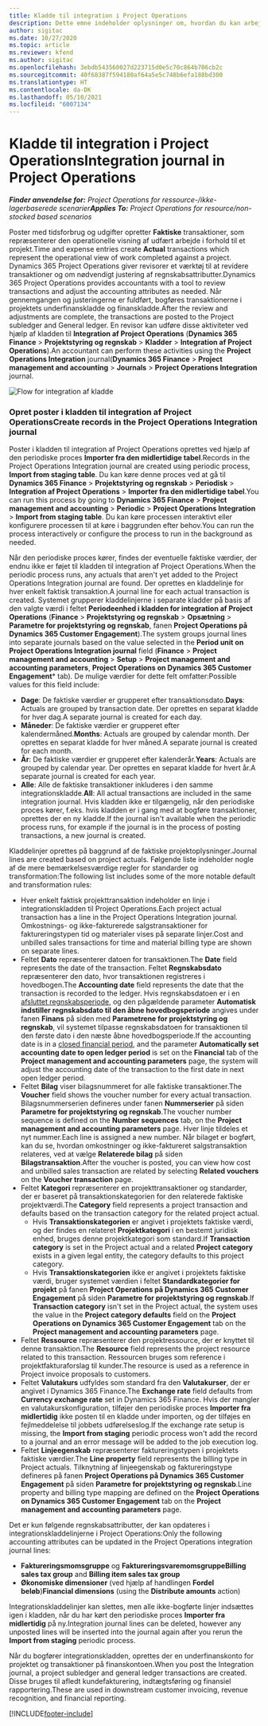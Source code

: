 ```yaml
---
title: Kladde til integration i Project Operations
description: Dette emne indeholder oplysninger om, hvordan du kan arbejde med kladden til integration i Project Operations.
author: sigitac
ms.date: 10/27/2020
ms.topic: article
ms.reviewer: kfend
ms.author: sigitac
ms.openlocfilehash: 3ebdb543560027d223715d0e5c70c864b706cb2c
ms.sourcegitcommit: 40f68387f594180af64a5e5c748b6efa188bd300
ms.translationtype: HT
ms.contentlocale: da-DK
ms.lasthandoff: 05/10/2021
ms.locfileid: "6007134"
---
```

# <a name="integration-journal-in-project-operations"></a><span data-ttu-id="69bd4-103">Kladde til integration i Project Operations</span><span class="sxs-lookup"><span data-stu-id="69bd4-103">Integration journal in Project Operations</span></span>

<span data-ttu-id="69bd4-104">_**Finder anvendelse for:** Project Operations for ressource-/ikke-lagerbaserede scenarier_</span><span class="sxs-lookup"><span data-stu-id="69bd4-104">_**Applies To:** Project Operations for resource/non-stocked based scenarios_</span></span>

<span data-ttu-id="69bd4-105">Poster med tidsforbrug og udgifter opretter **Faktiske** transaktioner, som repræsenterer den operationelle visning af udfært arbejde i forhold til et projekt.</span><span class="sxs-lookup"><span data-stu-id="69bd4-105">Time and expense entries create **Actual** transactions which represent the operational view of work completed against a project.</span></span> <span data-ttu-id="69bd4-106">Dynamics 365 Project Operations giver revisorer et værktøj til at revidere transaktioner og om nødvendigt justering af regnskabsattributter.</span><span class="sxs-lookup"><span data-stu-id="69bd4-106">Dynamics 365 Project Operations provides accountants with a tool to review transactions and adjust the accounting attributes as needed.</span></span> <span data-ttu-id="69bd4-107">Når gennemgangen og justeringerne er fuldført, bogføres transaktionerne i projektets underfinanskladde og finanskladde.</span><span class="sxs-lookup"><span data-stu-id="69bd4-107">After the review and adjustments are complete, the transactions are posted to the Project subledger and General ledger.</span></span> <span data-ttu-id="69bd4-108">En revisor kan udføre disse aktiviteter ved hjælp af kladden til **Integration af Project Operations** (**Dynamics 365 Finance** > **Projektstyring og regnskab** > **Kladder** > **Integration af Project Operations**).</span><span class="sxs-lookup"><span data-stu-id="69bd4-108">An accountant can perform these activities using the **Project Operations Integration** journal(**Dynamics 365 Finance** > **Project management and accounting** > **Journals** > **Project Operations Integration** journal.</span></span>

![Flow for integration af kladde](./media/IntegrationJournal.png)

### <a name="create-records-in-the-project-operations-integration-journal"></a><span data-ttu-id="69bd4-110">Opret poster i kladden til integration af Project Operations</span><span class="sxs-lookup"><span data-stu-id="69bd4-110">Create records in the Project Operations Integration journal</span></span>

<span data-ttu-id="69bd4-111">Poster i kladden til integration af Project Operations oprettes ved hjælp af den periodiske proces **Importer fra den midlertidige tabel**.</span><span class="sxs-lookup"><span data-stu-id="69bd4-111">Records in the Project Operations Integration journal are created using periodic process, **Import from staging table**.</span></span> <span data-ttu-id="69bd4-112">Du kan køre denne proces ved at gå til **Dynamics 365 Finance** > **Projektstyring og regnskab** > **Periodisk** > **Integration af Project Operations** > **Importer fra den midlertidige tabel**.</span><span class="sxs-lookup"><span data-stu-id="69bd4-112">You can run this process by going to **Dynamics 365 Finance** > **Project management and accounting** > **Periodic** > **Project Operations Integration** > **Import from staging table**.</span></span> <span data-ttu-id="69bd4-113">Du kan køre processen interaktivt eller konfigurere processen til at køre i baggrunden efter behov.</span><span class="sxs-lookup"><span data-stu-id="69bd4-113">You can run the process interactively or configure the process to run in the background as needed.</span></span>

<span data-ttu-id="69bd4-114">Når den periodiske proces kører, findes der eventuelle faktiske værdier, der endnu ikke er føjet til kladden til integration af Project Operations.</span><span class="sxs-lookup"><span data-stu-id="69bd4-114">When the periodic process runs, any actuals that aren't yet added to the Project Operations Integration journal are found.</span></span> <span data-ttu-id="69bd4-115">Der oprettes en kladdelinje for hver enkelt faktisk transaktion.</span><span class="sxs-lookup"><span data-stu-id="69bd4-115">A journal line for each actual transaction is created.</span></span>
<span data-ttu-id="69bd4-116">Systemet grupperer kladdelinjerne i separate kladder på basis af den valgte værdi i feltet **Periodeenhed i kladden for integration af Project Operations** (**Finance** > **Projektstyring og regnskab** > **Opsætning** > **Parametre for projektstyring og regnskab**, fanen **Project Operations på Dynamics 365 Customer Engagement**).</span><span class="sxs-lookup"><span data-stu-id="69bd4-116">The system groups journal lines into separate journals based on the value selected in the **Period unit on Project Operations Integration journal** field (**Finance** > **Project management and accounting** > **Setup** > **Project management and accounting parameters**, **Project Operations on Dynamics 365 Customer Engagement**\* tab).</span></span> <span data-ttu-id="69bd4-117">De mulige værdier for dette felt omfatter:</span><span class="sxs-lookup"><span data-stu-id="69bd4-117">Possible values for this field include:</span></span>

  - <span data-ttu-id="69bd4-118">**Dage**: De faktiske værdier er grupperet efter transaktionsdato.</span><span class="sxs-lookup"><span data-stu-id="69bd4-118">**Days**: Actuals are grouped by transaction date.</span></span> <span data-ttu-id="69bd4-119">Der oprettes en separat kladde for hver dag.</span><span class="sxs-lookup"><span data-stu-id="69bd4-119">A separate journal is created for each day.</span></span>
  - <span data-ttu-id="69bd4-120">**Måneder**: De faktiske værdier er grupperet efter kalendermåned.</span><span class="sxs-lookup"><span data-stu-id="69bd4-120">**Months**: Actuals are grouped by calendar month.</span></span> <span data-ttu-id="69bd4-121">Der oprettes en separat kladde for hver måned.</span><span class="sxs-lookup"><span data-stu-id="69bd4-121">A separate journal is created for each month.</span></span>
  - <span data-ttu-id="69bd4-122">**År**: De faktiske værdier er grupperet efter kalenderår.</span><span class="sxs-lookup"><span data-stu-id="69bd4-122">**Years**: Actuals are grouped by calendar year.</span></span> <span data-ttu-id="69bd4-123">Der oprettes en separat kladde for hvert år.</span><span class="sxs-lookup"><span data-stu-id="69bd4-123">A separate journal is created for each year.</span></span>
  - <span data-ttu-id="69bd4-124">**Alle**: Alle de faktiske transaktioner inkluderes i den samme integrationskladde.</span><span class="sxs-lookup"><span data-stu-id="69bd4-124">**All**: All actual transactions are included in the same integration journal.</span></span> <span data-ttu-id="69bd4-125">Hvis kladden ikke er tilgængelig, når den periodiske proces kører, f.eks. hvis kladden er i gang med at bogføre transaktioner, oprettes der en ny kladde.</span><span class="sxs-lookup"><span data-stu-id="69bd4-125">If the journal isn't available when the periodic process runs, for example if the journal is in the process of posting transactions, a new journal is created.</span></span>

<span data-ttu-id="69bd4-126">Kladdelinjer oprettes på baggrund af de faktiske projektoplysninger.</span><span class="sxs-lookup"><span data-stu-id="69bd4-126">Journal lines are created based on project actuals.</span></span> <span data-ttu-id="69bd4-127">Følgende liste indeholder nogle af de mere bemærkelsesværdige regler for standarder og transformation:</span><span class="sxs-lookup"><span data-stu-id="69bd4-127">The following list includes some of the more notable default and transformation rules:</span></span>

  - <span data-ttu-id="69bd4-128">Hver enkelt faktisk projekttransaktion indeholder en linje i integrationskladden til Project Operations.</span><span class="sxs-lookup"><span data-stu-id="69bd4-128">Each project actual transaction has a line in the Project Operations Integration journal.</span></span> <span data-ttu-id="69bd4-129">Omkostnings- og ikke-fakturerede salgstransaktioner for faktureringstypen tid og materialer vises på separate linjer.</span><span class="sxs-lookup"><span data-stu-id="69bd4-129">Cost and unbilled sales transactions for time and material billing type are shown on separate lines.</span></span>
  - <span data-ttu-id="69bd4-130">Feltet **Dato** repræsenterer datoen for transaktionen.</span><span class="sxs-lookup"><span data-stu-id="69bd4-130">The **Date** field represents the date of the transaction.</span></span> <span data-ttu-id="69bd4-131">Feltet **Regnskabsdato** repræsenterer den dato, hvor transaktionen registreres i hovedbogen.</span><span class="sxs-lookup"><span data-stu-id="69bd4-131">The **Accounting date** field represents the date that the transaction is recorded to the ledger.</span></span> <span data-ttu-id="69bd4-132">Hvis regnskabsdatoen er i en [afsluttet regnskabsperiode](/dynamics365/finance/general-ledger/close-general-ledger-at-period-end), og den pågældende parameter **Automatisk indstiller regnskabsdato til den åbne hovedbogsperiode** angives under fanen **Finans** på siden med **Parametrene for projektstyring og regnskab**, vil systemet tilpasse regnskabsdatoen for transaktionen til den første dato i den næste åbne hovedbogsperiode.</span><span class="sxs-lookup"><span data-stu-id="69bd4-132">If the accounting date is in a [closed financial period](/dynamics365/finance/general-ledger/close-general-ledger-at-period-end), and the parameter **Automatically set accounting date to open ledger period** is set on the **Financial** tab of the **Project management and accounting parameters** page, the system will adjust the accounting date of the transaction to the first date in next open ledger period.</span></span>
  - <span data-ttu-id="69bd4-133">Feltet **Bilag** viser bilagsnummeret for alle faktiske transaktioner.</span><span class="sxs-lookup"><span data-stu-id="69bd4-133">The **Voucher** field shows the voucher number for every actual transaction.</span></span> <span data-ttu-id="69bd4-134">Bilagsnummerserien defineres under fanen **Nummerserier** på siden **Parametre for projektstyring og regnskab**.</span><span class="sxs-lookup"><span data-stu-id="69bd4-134">The voucher number sequence is defined on the **Number sequences** tab, on the **Project management and accounting parameters** page.</span></span> <span data-ttu-id="69bd4-135">Hver linje tildeles et nyt nummer.</span><span class="sxs-lookup"><span data-stu-id="69bd4-135">Each line is assigned a new number.</span></span> <span data-ttu-id="69bd4-136">Når bilaget er bogført, kan du se, hvordan omkostninger og ikke-faktureret salgstransaktion relateres, ved at vælge **Relaterede bilag** på siden **Bilagstransaktion**.</span><span class="sxs-lookup"><span data-stu-id="69bd4-136">After the voucher is posted, you can view how cost and unbilled sales transaction are related by selecting **Related vouchers** on the **Voucher transaction** page.</span></span>
  - <span data-ttu-id="69bd4-137">Feltet **Kategori** repræsenterer en projekttransaktioner og standarder, der er baseret på transaktionskategorien for den relaterede faktiske projektværdi.</span><span class="sxs-lookup"><span data-stu-id="69bd4-137">The **Category** field represents a project transaction and defaults based on the transaction category for the related project actual.</span></span>
    - <span data-ttu-id="69bd4-138">Hvis **Transaktionskategorien** er angivet i projektets faktiske værdi, og der findes en relateret **Projektkategori** i en bestemt juridisk enhed, bruges denne projektkategori som standard.</span><span class="sxs-lookup"><span data-stu-id="69bd4-138">If **Transaction category** is set in the Project actual and a related **Project category** exists in a given legal entity, the category defaults to this project category.</span></span>
    - <span data-ttu-id="69bd4-139">Hvis **Transaktionskategorien** ikke er angivet i projektets faktiske værdi, bruger systemet værdien i feltet **Standardkategorier for projekt** på fanen **Project Operations på Dynamics 365 Customer Engagement** på siden **Parametre for projektstyring og regnskab**.</span><span class="sxs-lookup"><span data-stu-id="69bd4-139">If **Transaction category** isn't set in the Project actual, the system uses the value in the **Project category defaults** field on the **Project Operations on Dynamics 365 Customer Engagement** tab on the **Project management and accounting parameters** page.</span></span>
  - <span data-ttu-id="69bd4-140">Feltet **Ressource** repræsenterer den projektressource, der er knyttet til denne transaktion.</span><span class="sxs-lookup"><span data-stu-id="69bd4-140">The **Resource** field represents the project resource related to this transaction.</span></span> <span data-ttu-id="69bd4-141">Ressourcen bruges som reference i projektfakturaforslag til kunder.</span><span class="sxs-lookup"><span data-stu-id="69bd4-141">The resource is used as a reference in Project invoice proposals to customers.</span></span>
  - <span data-ttu-id="69bd4-142">Feltet **Valutakurs** udfyldes som standard fra den **Valutakurser**, der er angivet i Dynamics 365 Finance.</span><span class="sxs-lookup"><span data-stu-id="69bd4-142">The **Exchange rate** field defaults from **Currency exchange rate** set in Dynamics 365 Finance.</span></span> <span data-ttu-id="69bd4-143">Hvis der mangler en valutakurskonfiguration, tilføjer den periodiske proces **Importer fra midlertidig** ikke posten til en kladde under importen, og der tilføjes en fejlmeddelelse til jobbets udførelseslog.</span><span class="sxs-lookup"><span data-stu-id="69bd4-143">If the exchange rate setup is missing, the **Import from staging** periodic process won't add the record to a journal and an error message will be added to the job execution log.</span></span>
  - <span data-ttu-id="69bd4-144">Feltet **Linjeegenskab** repræsenterer faktureringstypen i projektets faktiske værdier.</span><span class="sxs-lookup"><span data-stu-id="69bd4-144">The **Line property** field represents the billing type in Project actuals.</span></span> <span data-ttu-id="69bd4-145">Tilknytning af linjeegenskab og faktureringstype defineres på fanen **Project Operations på Dynamics 365 Customer Engagement** på siden **Parametre for projektstyring og regnskab**.</span><span class="sxs-lookup"><span data-stu-id="69bd4-145">Line property and billing type mapping are defined on the **Project Operations on Dynamics 365 Customer Engagement** tab on the **Project management and accounting parameters** page.</span></span>

<span data-ttu-id="69bd4-146">Det er kun følgende regnskabsattributter, der kan opdateres i integrationskladdelinjerne i Project Operations:</span><span class="sxs-lookup"><span data-stu-id="69bd4-146">Only the following accounting attributes can be updated in the Project Operations integration journal lines:</span></span>

- <span data-ttu-id="69bd4-147">**Faktureringsmomsgruppe** og **Faktureringsvaremomsgruppe**</span><span class="sxs-lookup"><span data-stu-id="69bd4-147">**Billing sales tax group** and **Billing item sales tax group**</span></span>
- <span data-ttu-id="69bd4-148">**Økonomiske dimensioner** (ved hjælp af handlingen **Fordel beløb**)</span><span class="sxs-lookup"><span data-stu-id="69bd4-148">**Financial dimensions** (using the **Distribute amounts** action)</span></span>

<span data-ttu-id="69bd4-149">Integrationskladdelinjer kan slettes, men alle ikke-bogførte linjer indsættes igen i kladden, når du har kørt den periodiske proces **Importer fra midlertidig** på ny.</span><span class="sxs-lookup"><span data-stu-id="69bd4-149">Integration journal lines can be deleted, however any unposted lines will be inserted into the journal again after you rerun the **Import from staging** periodic process.</span></span>

<span data-ttu-id="69bd4-150">Når du bogfører integrationskladden, oprettes der en underfinanskonto for projektet og transaktioner på finanskontoen.</span><span class="sxs-lookup"><span data-stu-id="69bd4-150">When you post the Integration journal, a project subledger and general ledger transactions are created.</span></span> <span data-ttu-id="69bd4-151">Disse bruges til afledt kundefakturering, indtægtsføring og finansiel rapportering.</span><span class="sxs-lookup"><span data-stu-id="69bd4-151">These are used in downstream customer invoicing, revenue recognition, and financial reporting.</span></span>


[!INCLUDE[footer-include](../includes/footer-banner.md)]